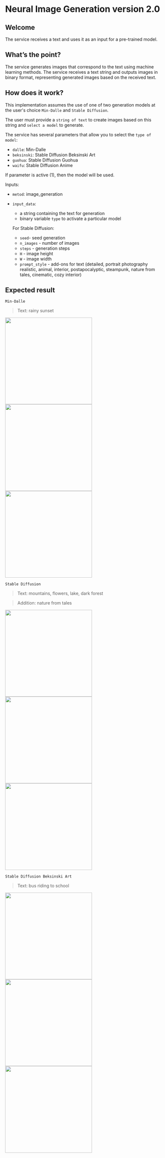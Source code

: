 # Neural Image Generation version 2.0

## Welcome
The service receives a text and uses it as an input for a pre-trained model.

## What’s the point?
The service generates images that correspond to the text using machine learning methods. The service receives a text string and outputs images in binary format, representing generated images based on the received text. 

## How does it work?

This implementation assumes the use of one of two generation models at the user's choice `Min-Dalle` and `Stable Diffusion`.

The user must provide a `string of text` to create images based on this string and `select a model` to generate.

The service has several parameters that allow you to select the `type of model`:

* `dalle`: Min-Dalle
* `beksinski`: Stable Diffusion Beksinski Art
* `guohua`: Stable Diffusion Guohua
* `waifu`: Stable Diffusion Anime

If parameter is active (1), then the model will be used.

Inputs:

* `metod`: image_generation
* `input_data`: 
  * a string containing the text for generation
  * binary variable `type` to activate a particular model
  
  For Stable Diffusion:
  
  * `seed`- seed generation
  * `n_images` - number of images
  * `steps` - generation steps
  * `H` - image height
  * `W` - image width
  * `prompt_style` - add-ons for text (detailed, portrait photography realistic, animal, interior, postapocalyptic, steampunk, nature from tales, cinematic, cozy interior)
  
## Expected result

`Min-Dalle`

> Text: rainy sunset

<img src=https://i5.imageban.ru/out/2022/09/07/3b42e780f2787036122ab687d2bc9106.png width="280" > <img src=https://i4.imageban.ru/out/2022/09/07/fcc831f0238e3dbc2bf4c25e9214f7a0.png width="280" ><img src=https://i4.imageban.ru/out/2022/09/07/4ce30a90387f4b5ef6ddb5e7ad662c4a.png width="280" >

`Stable Diffusion`

> Text: mountains, flowers, lake, dark forest

> Addition: nature from tales

<img src=https://i4.imageban.ru/out/2023/03/13/e807343c22c79b8034905f1da19f25fe.png width="280" > <img src=https://i1.imageban.ru/out/2023/03/13/84d69ac95cdc9d518d7e4fa1b88ec697.png width="280" >  <img src=https://i5.imageban.ru/out/2023/03/13/0c09b98f70111dc6a9ec1adba159c1d2.png width="280" />

`Stable Diffusion Beksinski Art`

> Text: bus riding to school

<img src=https://i3.imageban.ru/out/2023/03/13/0a567f57ae1dc895edfb62513f53bc0c.png width="280" > <img src=https://i6.imageban.ru/out/2023/03/13/2b43ca452a51973f4df270abfaa7bb2e.png width="280" > <img src=https://i4.imageban.ru/out/2023/03/13/81a17f9b4a0c2c3a1bc9ddf271cfe6fc.png width="280" >
